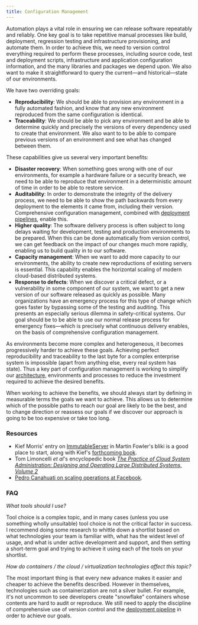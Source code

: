 ```yaml
---
title: Configuration Management
---
```


Automation plays a vital role in ensuring we can release software
repeatably and reliably. One key goal is to take repetitive manual processes like
build, deployment, regression testing and infrastructure provisioning,
and automate them. In order to achieve this, we need to version control everything
required to perform these processes, including source code, test
and deployment scripts, infrastructure and application configuration
information, and the many libraries and packages we depend upon. We
also want to make it straightforward to query the current&mdash;and historical&mdash;state of
our environments.

We have two overriding goals:

* **Reproducibility**: We should be able to provision any environment in
  a fully automated fashion, and know that any new environment
  reproduced from the same configuration is identical.
* **Traceability**: We should be able to pick any environment and be
able to determine quickly and precisely the versions of every dependency
used to create that environment. We also want to to be able to compare
previous versions of an environment and see what has changed between them.

These capabilities give us several very important benefits:

* **Disaster recovery**: When something goes wrong with one of our
  environments, for example a hardware failure or a security breach, we need
  to be able to reproduce that environment in a deterministic amount
  of time in order to be able to restore service.
* **Auditability**: In order to demonstrate the integrity of the
  delivery process, we need to be able to show the path backwards from
  every deployment to the elements it came from, including their
  version. Comprehensive configuration management, combined with
  [deployment pipelines](/implementing/patterns/), enable this. 
* **Higher quality**: The software delivery process is often
  subject to long delays waiting for development, testing and
  production environments to be prepared. When this can be done
  automatically from version control, we can get feedback on the
  impact of our changes much more rapidly, enabling us to build
  quality in to our software.
* **Capacity management**: When we want to add more capacity to our
  environments, the ability to create new reproductions of existing
  servers is essential. This capability enables the horizontal scaling
  of modern cloud-based distributed systems.
* **Response to defects**: When we discover a critical defect, or a
  vulnerability in some component of our system, we want to get a
  new version of our software released as quickly as possible. Many
  organizations have an emergency process for this type of change
  which goes faster by bypassing some of the testing and
  auditing. This presents an especially serious dilemma in
  safety-critical systems. Our goal should be to be able to use our
  normal release process for emergency fixes&mdash;which is precisely
  what continuous delivery enables, on the basis of comprehensive
  configuration management.

As environments become more complex and heterogeneous, it becomes
progressively harder to achieve these goals. Achieving perfect reproducibility and
traceability to the last byte for a complex enterprise system is
impossible (apart from anything else, every real system has state). Thus a key part of
configuration management is working to simplify our
[architecture](/implementing/architecture), environments and processes
to reduce the investment required to achieve the desired benefits.

When working to achieve the benefits, we should always start by
defining in measurable terms the goals we want to achieve. This allows
us to determine which of the possible paths to reach our goal are
likely to be the best, and to change direction or reassess our goals if we discover our
approach is going to be too expensive or take too long.

### Resources ###

* Kief Morris' entry on
  [ImmutableServer](http://martinfowler.com/bliki/ImmutableServer.html)
  in Martin Fowler's bliki is a good place to start, along with Kief's
  [forthcoming book](http://shop.oreilly.com/product/0636920039297.do).
* Tom Limoncelli _et al_'s encyclopedic book [_The Practice of Cloud System Administration: Designing and Operating Large Distributed Systems, Volume 2_](http://www.amazon.com/dp/032194318X?tag=contindelive-20) 
* [Pedro Canahuati on scaling operations at Facebook](http://www.infoq.com/presentations/scaling-operations-facebook).

### FAQ ###

*What tools should I use?*

Tool choice is a complex topic, and in many cases (unless you use
something wholly unsuitable) tool choice is not the critical factor in
success. I recommend doing some research to whittle down a shortlist
based on what technologies your team is familiar with, what has the
widest level of usage, and what is
under active development and support, and then setting a short-term goal and trying
to achieve it using each of the tools on your shortlist.

*How do containers / the cloud / virtualization technologies affect
this topic?*

The most important thing is that every new advance makes it
easier and cheaper to achieve the benefits described. However in themselves,
technologies such as containerization are not a silver bullet. For
example, it's not uncommon to see developers create "snowflake"
containers whose contents are hard to audit or reproduce. We still
need to apply the discipline of comprehensive use of version control
and the [deployment pipeline](/implementing/patterns/) in order to
achieve our goals.
